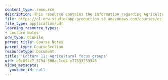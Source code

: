 ```yaml
---
content_type: resource
description: This resource contains the information regarding Agricultural focus groups.
file: https://ol-ocw-studio-app-production.s3.amazonaws.com/courses/ec-701j-d-lab-i-development-fall-2009/c9c894c73734508a1cd4e77333253346_MITEC_701JF09_lec11_nb.pdf
file_type: application/pdf
learning_resource_types:
- Lecture Notes
ocw_type: OCWFile
parent_title: Course Notes
parent_type: CourseSection
resourcetype: Document
title: 'Lecture 11: Agricultural focus groups'
uid: c9c894c7-3734-508a-1cd4-e77333253346
video_metadata:
  youtube_id: null
---
```

